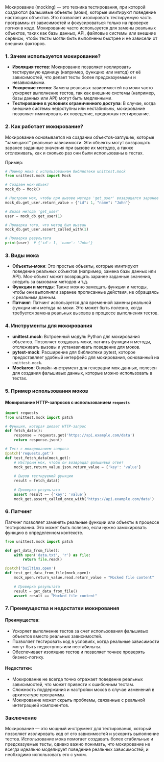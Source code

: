 Мокирование (mocking) — это техника тестирования, при которой создаются фальшивые объекты (моки), которые имитируют поведение настоящих объектов. Это позволяет изолировать тестируемую часть программы от зависимостей и фокусироваться только на проверке логики в коде. Мокирование часто используется для замены реальных объектов, таких как базы данных, API, файловые системы или внешние сервисы, чтобы тесты могли быть выполнены быстрее и не зависели от внешних факторов.

### 1. Зачем используется мокирование?

- **Изоляция тестов**: Мокирование позволяет изолировать тестируемую единицу (например, функцию или метод) от её зависимостей, что делает тесты более предсказуемыми и независимыми.
- **Ускорение тестов**: Замена реальных зависимостей на моки часто ускоряет выполнение тестов, так как внешние системы (например, базы данных или API) могут быть медленными.
- **Тестирование в условиях ограниченного доступа**: В случае, когда внешние системы недоступны или нестабильны, мокирование позволяет имитировать их поведение, продолжая тестирование.

### 2. Как работает мокирование?

Мокирование основывается на создании объектов-заглушек, которые "замещают" реальные зависимости. Эти объекты могут возвращать заранее заданные значения при вызове их методов, а также отслеживать, как и сколько раз они были использованы в тестах.

Пример:

```python
# Пример мока с использованием библиотеки unittest.mock
from unittest.mock import Mock

# Создаем мок-объект
mock_db = Mock()

# Настроим мок, чтобы при вызове метода 'get_user' возвращался заранее заданный результат
mock_db.get_user.return_value = {"id": 1, "name": "John"}

# Вызов метода 'get_user'
user = mock_db.get_user(1)

# Проверка того, что метод был вызван
mock_db.get_user.assert_called_with(1)

# Проверка результата
print(user)  # {'id': 1, 'name': 'John'}
````

### 3. Виды мока

- **Объекты-моки**: Это простые объекты, которые имитируют поведение реальных объектов (например, замена базы данных или API). Мок-объект может возвращать заранее заданные значения, следить за вызовами методов и т.д.
- **Функции и методы**: Также можно замещать функции и методы, чтобы они выполняли заранее прописанные действия, не обращаясь к реальным данным.
- **Патчинг**: Патчинг используется для временной замены реальной функции или метода на моки. Это может быть полезно, когда требуется замена реальных вызовов в процессе выполнения тестов.

### 4. Инструменты для мокирования

- **unittest.mock**: Встроенный модуль Python для мокирования объектов. Позволяет создавать моки, патчить функции и методы, отслеживать вызовы и устанавливать поведение для моков.
- **pytest-mock**: Расширение для библиотеки pytest, которое предоставляет удобный интерфейс для мокирования, основанный на `unittest.mock`.
- **Mockaroo**: Онлайн-инструмент для генерации мок-данных, полезен для создания фальшивых данных, которые можно использовать в тестах.

### 5. Пример использования моков

#### Мокирование HTTP-запросов с использованием `requests`

```python
import requests
from unittest.mock import patch

# Функция, которая делает HTTP-запрос
def fetch_data():
    response = requests.get('https://api.example.com/data')
    return response.json()

# Тест с мокированием запроса
@patch('requests.get')
def test_fetch_data(mock_get):
    # Настроим мок, чтобы он возвращал фальшивый ответ
    mock_get.return_value.json.return_value = {'key': 'value'}
    
    # Вызов тестируемой функции
    result = fetch_data()
    
    # Проверка результата
    assert result == {'key': 'value'}
    mock_get.assert_called_once_with('https://api.example.com/data')
```

### 6. Патчинг

Патчинг позволяет заменять реальные функции или объекты в процессе тестирования. Это может быть полезно, если нужно замокировать функцию в определенном контексте.

```python
from unittest.mock import patch

def get_data_from_file():
    with open('data.txt', 'r') as file:
        return file.read()

@patch('builtins.open')
def test_get_data_from_file(mock_open):
    mock_open.return_value.read.return_value = "Mocked file content"
    
    # Проверка результата
    result = get_data_from_file()
    assert result == "Mocked file content"
```

### 7. Преимущества и недостатки мокирования

#### Преимущества:

- Ускоряет выполнение тестов за счет использования фальшивых объектов вместо реальных зависимостей.
- Позволяет тестировать код в условиях, когда реальные зависимости могут быть недоступны или нестабильны.
- Обеспечивает изоляцию тестов и позволяет точнее проверять бизнес-логику.

#### Недостатки:

- Мокирование не всегда точно отражает поведение реальных зависимостей, что может привести к ошибочным тестам.
- Сложность поддержания и настройки моков в случае изменений в архитектуре программы.
- Мокирование может скрыть проблемы, связанные с реальной интеграцией компонентов.

### Заключение

Мокирование — это мощный инструмент для тестирования, который позволяет изолировать код от его зависимостей и ускорить выполнение тестов. Использование мока помогает создавать более стабильные и предсказуемые тесты, однако важно понимать, что мокирование не всегда идеально моделирует поведение реальных зависимостей, и необходимо использовать его с умом.